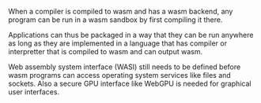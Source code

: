 When a compiler is compiled to wasm and has a wasm backend, any program can be run in a wasm sandbox by first compiling it there.

Applications can thus be packaged in a way that they can be run anywhere as long as they are implemented in a language that has compiler or interpretter that is compiled to wasm and can output wasm.

Web assembly system interface (WASI) still needs to be defined before wasm programs can access operating system services like files and sockets. Also a secure GPU interface like WebGPU is needed for graphical user interfaces.